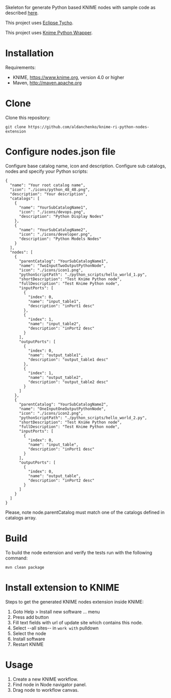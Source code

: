 Skeleton for generate Python based KNIME nodes with sample code as described [here](https://tech.knime.org/developer-guide).

This project uses [Eclipse Tycho](https://www.eclipse.org/tycho/).

This project uses [Knime Python Wrapper](https://github.com/3D-e-Chem/knime-python-wrapper).

# Installation

Requirements:

* KNIME, https://www.knime.org, version 4.0 or higher
* Maven, http://maven.apache.org

# Clone

Clone this repository:
```
git clone https://github.com/aldanchenko/knime-ri-python-nodes-extension
```

# Configure nodes.json file

Configure base catalog name, icon and description. Configure sub catalogs, nodes and specify your Python scripts:
```
{
  "name": "Your root catalog name",
  "icon": "./icons/python_48_48.png",
  "description": "Your description",
  "catalogs": [
    {
      "name": "YourSubCatalogName1",
      "icon": "./icons/devops.png",
      "description": "Python Display Nodes"
    },
    {
      "name": "YourSubCatalogName2",
      "icon": "./icons/developer.png",
      "description": "Python Models Nodes"
    }
  ],
  "nodes": [
    {
      "parentCatalog": "YourSubCatalogName1",
      "name": "TwoInputTwoOutputPythonNode",
      "icon": "./icons/icon1.png",
      "pythonScriptPath": "./python_scripts/hello_world_1.py",
      "shortDescription": "Test Knime Python node",
      "fullDescription": "Test Knime Python node",
      "inputPorts": [
        {
          "index": 0,
          "name": "input_table1",
          "description": "inPort1 desc"
        },
        {
          "index": 1,
          "name": "input_table2",
          "description": "inPort2 desc"
        }
      ],
      "outputPorts": [
        {
          "index": 0,
          "name": "output_table1",
          "description": "output_table1 desc"
        },
        {
          "index": 1,
          "name": "output_table2",
          "description": "output_table2 desc"
        }
      ]
    },
    {
      "parentCatalog": "YourSubCatalogName2",
      "name": "OneInputOneOutputPythonNode",
      "icon": "./icons/icon2.png",
      "pythonScriptPath": "./python_scripts/hello_world_2.py",
      "shortDescription": "Test Knime Python node",
      "fullDescription": "Test Knime Python node",
      "inputPorts": [
        {
          "index": 0,
          "name": "input_table",
          "description": "inPort1 desc"
        }
      ],
      "outputPorts": [
        {
          "index": 0,
          "name": "output_table",
          "description": "inPort2 desc"
        }
      ]
    }
  ]
}
```

Please, note node.parentCatalog must match one of the catalogs defined in catalogs array.

# Build

To build the node extension and verify the tests run with the following command:
```
mvn clean package
```

# Install extension to KNIME

Steps to get the generated KNIME nodes extension inside KNIME:

1. Goto Help > Install new software ... menu
2. Press add button
3. Fill text fields with url of update site which contains this node.
4. Select --all sites-- in `work with` pulldown
5. Select the node
6. Install software
7. Restart KNIME

# Usage

1. Create a new KNIME workflow.
2. Find node in Node navigator panel.
3. Drag node to workflow canvas.